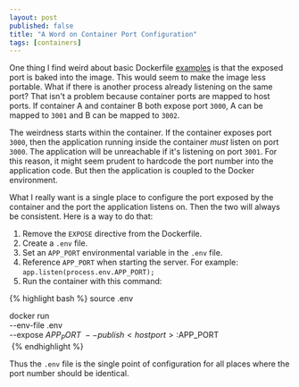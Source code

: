 ```yaml
---
layout: post
published: false
title: "A Word on Container Port Configuration"
tags: [containers]
---
```


One thing I find weird about basic Dockerfile [examples](https://docs.docker.com/get-started/part2/#define-a-container-with-dockerfile) 
is that the exposed port is baked into the image.
This would seem to make the image less portable.
What if there is another process already listening on the same port?
That isn't a problem because container ports are mapped to host ports.
If container A and container B both expose port `3000`, A can be mapped to 
`3001` and B can be mapped to `3002`.

The weirdness starts within the container. 
If the container exposes port `3000`, then the application running inside the 
container _must_ listen on port `3000`.
The application will be unreachable if it's listening on port `3001`.
For this reason, it might seem prudent to hardcode the port number into the
application code.
But then the application is coupled to the Docker environment.

What I really want is a single place to configure the port exposed by the
container and the port the application listens on.
Then the two will always be consistent.
Here is a way to do that:

1. Remove the `EXPOSE` directive from the Dockerfile.
1. Create a `.env` file.
1. Set an `APP_PORT` environmental variable in the `.env` file.
1. Reference `APP_PORT` when starting the server. For example: 
`app.listen(process.env.APP_PORT);`
1. Run the container with this command:

{% highlight bash %}
source .env

docker run \
  --env-file .env \
  --expose $APP_PORT \
  --publish <host port>:$APP_PORT \
  <image name>
{% endhighlight %}

Thus the `.env` file is the single point of configuration for all places where the 
port number should be identical.
